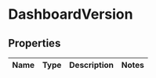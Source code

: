 
# DashboardVersion

## Properties
Name | Type | Description | Notes
------------ | ------------- | ------------- | -------------




